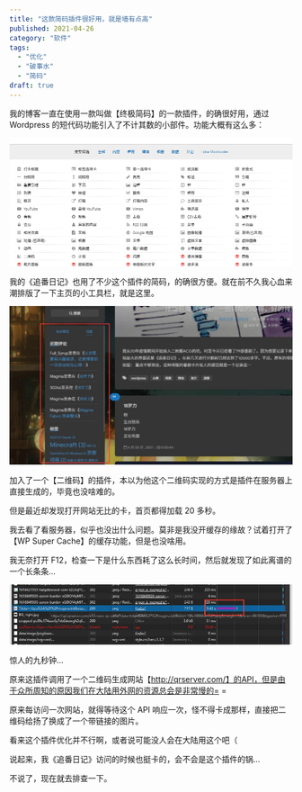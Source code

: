 ```yaml
---
title: "这款简码插件很好用，就是墙有点高"
published: 2021-04-26
category: "软件"
tags:
  - "优化"
  - "破事水"
  - "简码"
draft: true
---
```


我的博客一直在使用一款叫做【终极简码】的一款插件，的确很好用，通过 Wordpress 的短代码功能引入了不计其数的小部件。功能大概有这么多：

![](images/1619524210-1619449647-1619449642377.png)

我的《追番日记》也用了不少这个插件的简码，的确很方便。就在前不久我心血来潮排版了一下主页的小工具栏，就是这里。

![](images/1619524220-1619449755-QQ截图20210426230911.jpg)

加入了一个【二维码】的插件，本以为他这个二维码实现的方式是插件在服务器上直接生成的，毕竟也没啥难的。

但是最近却发现打开网站无比的卡，首页都得加载 20 多秒。

我去看了看服务器，似乎也没出什么问题。莫非是我没开缓存的缘故？试着打开了【WP Super Cache】的缓存功能，但是也没啥用。

我无奈打开 F12，检查一下是什么东西耗了这么长时间，然后就发现了如此离谱的一个长条条...

![](images/1619524235-1619450006-QQ截图20210426231330.jpg)

惊人的九秒钟...

原来这插件调用了一个二维码生成网站【http://qrserver.com/】的API，但是由于众所周知的原因我们在大陆用外网的资源总会是非常慢的= =

原来每访问一次网站，就得等待这个 API 响应一次，怪不得卡成那样，直接把二维码给扬了换成了一个带链接的图片。

看来这个插件优化并不行啊，或者说可能没人会在大陆用这个吧（

说起来，我《追番日记》访问的时候也挺卡的，会不会是这个插件的锅...

不说了，现在就去排查一下。
